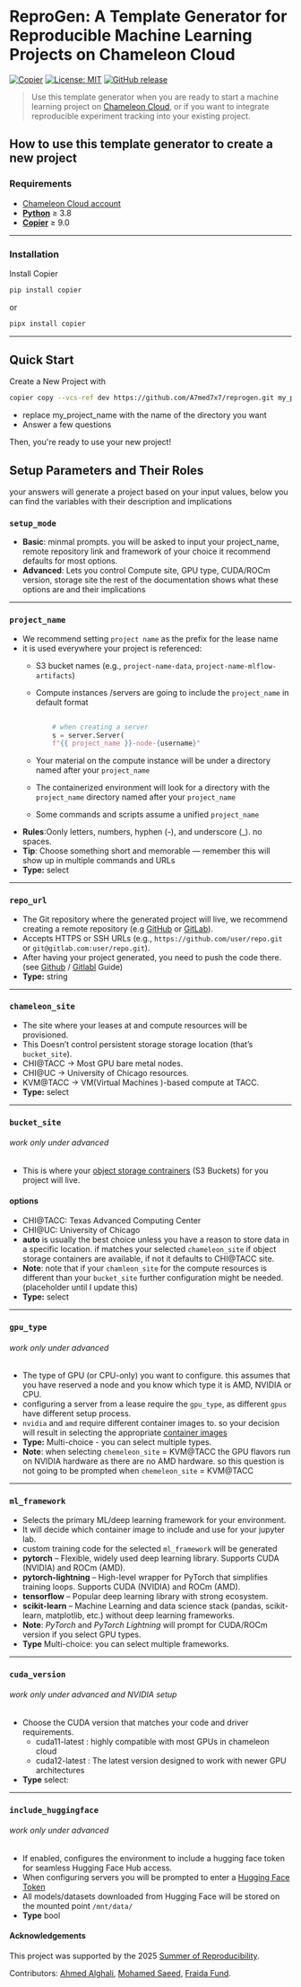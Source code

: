 # ReproGen: A Template Generator for Reproducible Machine Learning Projects on Chameleon Cloud

[![Copier](https://img.shields.io/endpoint?url=https://raw.githubusercontent.com/copier-org/copier/master/img/badge/badge-grayscale-inverted-border-orange.json)](https://github.com/copier-org/copier)
[![License: MIT](https://img.shields.io/badge/License-MIT-yellow.svg)](LICENSE)
[![GitHub release](https://img.shields.io/github/v/release/a7med7x7/chamelab-cli)](https://github.com/a7med7x7/chamelab-cli/releases)


> Use this template generator when you are ready to start a machine learning project on [Chameleon Cloud](https://www.chameleoncloud.org), or if you want to integrate reproducible experiment tracking into your existing project.


## How to use this template generator to create a new project

###  Requirements

- [Chameleon Cloud account](https://www.chameleoncloud.org)
- **[Python](https://www.python.org/downloads/)** ≥ 3.8
- **[Copier](https://copier.readthedocs.io/en/stable/)** ≥ 9.0

---

###  Installation

Install Copier

```sh
pip install copier
```

or 
```sh
pipx install copier 
```

---

## Quick Start

Create a New Project with 
```sh
copier copy --vcs-ref dev https://github.com/A7med7x7/reprogen.git my_project_name
```
* replace my_project_name with the name of the directory you want
* Answer a few questions

Then, you're ready to use your new project!

## Setup Parameters and Their Roles
your answers will generate a project based on your input values, below you can find the variables with their description and implications  

### `setup_mode`

- **Basic**: minmal prompts. you will be asked to input your project_name, remote repository link and framework of your choice it recommend defaults for most options.
- **Advanced**: Lets you control Compute site, GPU type, CUDA/ROCm version, storage site
the rest of the documentation shows what these options are and their implications 

--- 
### `project_name`
- We recommend setting `project name` as the prefix for the lease name 
- it is used everywhere your project is referenced:   
    - S3 bucket names (e.g., `project-name-data`, `project-name-mlflow-artifacts`)
    - Compute instances /servers are going to include the `project_name` in default format 
    
        ```python
			
            # when creating a server
			s = server.Server(
			f"{{ project_name }}-node-{username}"

        ```
			
     
	- Your material on the compute instance will be under a directory named after your `project_name`
    - The containerized environment will look for a directory with the `project_name`
     directory named after your `project_name`
	- Some commands and scripts assume a unified `project_name`
- **Rules**:Oonly letters, numbers, hyphen (-), and underscore (_). no spaces.
- **Tip**: Choose something short and memorable — remember this will show up in multiple commands and URLs
- **Type:** select

---

### `repo_url`

- The Git repository where the generated project will live, we recommend creating  a remote repository (e.g [GitHub](github.com) or [GitLab](gitlab.com)). 
- Accepts HTTPS or SSH URLs (e.g., `https://github.com/user/repo.git` or `git@gitlab.com:user/repo.git`).
- After having your project generated, you need to push the code there. (see [Github](https://docs.github.com/en/migrations/importing-source-code/using-the-command-line-to-import-source-code/adding-locally-hosted-code-to-github) / [Gitlabl](https://forum.gitlab.com/t/how-do-i-push-a-project-to-a-newly-created-git-repo-on-gitlab/68426) Guide)
- **Type:** string

---

### `chameleon_site`

- The site where your leases at and compute resources will be provisioned. 
- This Doesn’t control persistent storage storage location (that’s `bucket_site`).
- CHI@TACC → Most GPU bare metal nodes.
- CHI@UC → University of Chicago resources.
- KVM@TACC → VM(Virtual Machines )-based compute at TACC.
- **Type:** select

--- 

### `bucket_site`
###### *work only under advanced*

- This is where your [object storage contrainers](https://chameleoncloud.readthedocs.io/en/latest/technical/swift/index.html#object-store) (S3 Buckets) for you project will live.
#### **options**

- CHI@TACC: Texas Advanced Computing Center
- CHI@UC: University of Chicago
- **auto** is usually the best choice unless you have a reason to store data in a specific  location. if matches your selected `chameleon_site` if object storage containers are available, if not it defaults to CHI@TACC site. 
- **Note**: note that if your `chamleon_site` for the compute resources is different than your `bucket_site` further configuration might be needed. (placeholder until I update this)
- **Type:** select

--- 
### `gpu_type`
###### *work only under advanced*

- The type of GPU (or CPU-only) you want to configure. this assumes that you have reserved a node and you know which type it is AMD, NVIDIA or CPU.
- configuring a server from a lease require the `gpu_type`, as different `gpus` have different setup process. 
- `nvidia` and `amd` require different container images to. so your decision will result in selecting the appropriate [container images](https://github.com/A7med7x7/ReproGen/tree/dev/template/docker)
- **Type:** Multi-choice - you can select multiple types. 
- **Note**: when selecting `chemeleon_site` = KVM@TACC the GPU flavors run on NVIDIA hardware as there are no AMD hardware. so this question is not going to be prompted when `chemeleon_site` = KVM@TACC
---  

### `ml_framework`

- Selects the primary ML/deep learning framework for your environment.
- It will decide which container image to include and use for your jupyter lab. 
- custom training code for the selected `ml_framework` will be generated
- **pytorch** – Flexible, widely used deep learning library. Supports CUDA (NVIDIA) and ROCm (AMD).
- **pytorch-lightning** – High-level wrapper for PyTorch that simplifies training loops. Supports CUDA (NVIDIA) and ROCm (AMD).
- **tensorflow** – Popular deep learning library with strong ecosystem. 
- **scikit-learn** –  Machine Learning and data science stack (pandas, scikit-learn, matplotlib, etc.) without deep learning frameworks.
- **Note**: _PyTorch_ and _PyTorch Lightning_ will prompt for CUDA/ROCm version if you select GPU types.
- **Type** Multi-choice: you can select multiple frameworks. 
---

### `cuda_version` 
###### *work only under advanced and NVIDIA setup*

- Choose the CUDA version that matches your code and driver requirements.
    - cuda11-latest : highly compatible with most GPUs in chameleon cloud 
    - cuda12-latest : The latest version designed to work with newer GPU architectures
- **Type** select:
---
### `include_huggingface` 
###### *work only under advanced* 

- If enabled, configures the environment to include a hugging face token for seamless Hugging Face Hub access.
- When configuring servers you will be prompted to enter a [Hugging Face Token](https://huggingface.co/settings/tokens) 
- All models/datasets downloaded from Hugging Face will be stored on the mounted point `/mnt/data/`
- **Type** bool
#### Acknowledgements

This project was supported by the 2025 [Summer of Reproducibility](https://ucsc-ospo.github.io/sor/).

Contributors: [Ahmed Alghali](https://ucsc-ospo.github.io/author/ahmed-alghali/), [Mohamed Saeed](https://ucsc-ospo.github.io/author/mohamed-saeed/), [Fraida Fund](https://ucsc-ospo.github.io/author/fraida-fund/).